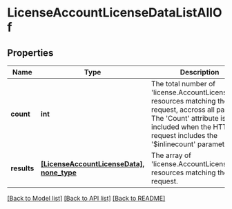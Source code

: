 # LicenseAccountLicenseDataListAllOf

## Properties
Name | Type | Description | Notes
------------ | ------------- | ------------- | -------------
**count** | **int** | The total number of &#39;license.AccountLicenseData&#39; resources matching the request, accross all pages. The &#39;Count&#39; attribute is included when the HTTP GET request includes the &#39;$inlinecount&#39; parameter. | [optional] 
**results** | [**[LicenseAccountLicenseData], none_type**](LicenseAccountLicenseData.md) | The array of &#39;license.AccountLicenseData&#39; resources matching the request. | [optional] 

[[Back to Model list]](../README.md#documentation-for-models) [[Back to API list]](../README.md#documentation-for-api-endpoints) [[Back to README]](../README.md)


